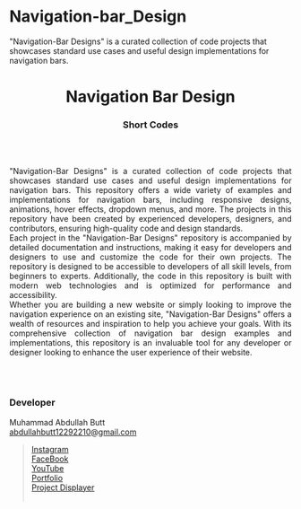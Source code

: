 # Navigation-bar_Design
 "Navigation-Bar Designs" is a curated collection of code projects that showcases standard use cases and useful design implementations for navigation bars.


<h1 align="center">
  Navigation Bar Design
</h1>

<h3 align="center">
  Short Codes
</h3>


<br><br>

<p align="justify">
"Navigation-Bar Designs" is a curated collection of code projects that showcases standard use cases and useful design implementations for navigation bars. This repository offers a wide variety of examples and implementations for navigation bars, including responsive designs, animations, hover effects, dropdown menus, and more. The projects in this repository have been created by experienced developers, designers, and contributors, ensuring high-quality code and design standards.<br>
Each project in the "Navigation-Bar Designs" repository is accompanied by detailed documentation and instructions, making it easy for developers and designers to use and customize the code for their own projects. The repository is designed to be accessible to developers of all skill levels, from beginners to experts. Additionally, the code in this repository is built with modern web technologies and is optimized for performance and accessibility.<br>
Whether you are building a new website or simply looking to improve the navigation experience on an existing site, "Navigation-Bar Designs" offers a wealth of resources and inspiration to help you achieve your goals. With its comprehensive collection of navigation bar design examples and implementations, this repository is an invaluable tool for any developer or designer looking to enhance the user experience of their website.

</p>


<br><br>
<!-- ................................................................................................................................. -->


### Developer

Muhammad Abdullah Butt <br>
abdullahbutt12292210@gmail.com <br>
> [Instagram](https://www.instagram.com/abdullah.butt.22/)<br>
> [FaceBook](https://www.facebook.com/profile.php?id=100076291614529)<br>
> [YouTube](https://www.youtube.com/channel/UCnuOFQyMywg-KuoN-lmav1Q)<br>
> [Portfolio](https://rebrand.ly/MuhammadAbdullahButt_MABCORP)<br>
> [Project Displayer]( https://rebrand.ly/ProjectDisplayer_MABCORP)
<br><br>
<!-- ................................................................................................................................. -->






